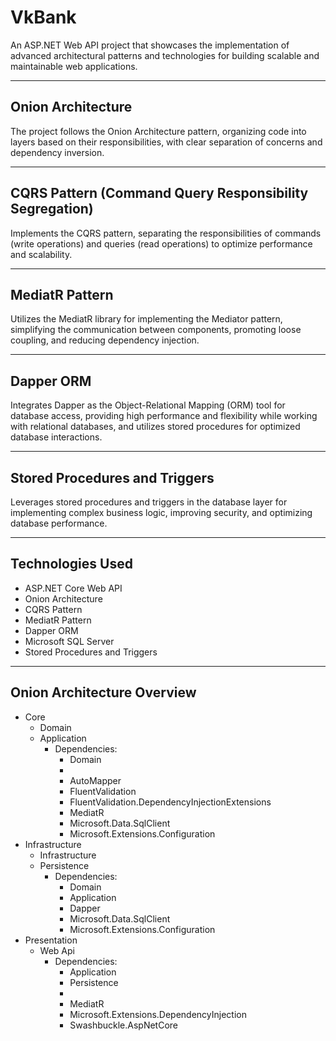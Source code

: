 # VkBank
An ASP.NET Web API project that showcases the implementation of advanced architectural patterns and technologies for building scalable and maintainable web applications.

---

## Onion Architecture
The project follows the Onion Architecture pattern, organizing code into layers based on their responsibilities, with clear separation of concerns and dependency inversion.

---

## CQRS Pattern (Command Query Responsibility Segregation)
Implements the CQRS pattern, separating the responsibilities of commands (write operations) and queries (read operations) to optimize performance and scalability.

---

## MediatR Pattern
Utilizes the MediatR library for implementing the Mediator pattern, simplifying the communication between components, promoting loose coupling, and reducing dependency injection.

---

## Dapper ORM
Integrates Dapper as the Object-Relational Mapping (ORM) tool for database access, providing high performance and flexibility while working with relational databases, and utilizes stored procedures for optimized database interactions.

---

## Stored Procedures and Triggers
Leverages stored procedures and triggers in the database layer for implementing complex business logic, improving security, and optimizing database performance.

---

## Technologies Used

* ASP.NET Core Web API
* Onion Architecture
* CQRS Pattern
* MediatR Pattern
* Dapper ORM
* Microsoft SQL Server
* Stored Procedures and Triggers

---

## Onion Architecture Overview

- Core
  - Domain
  - Application
    - Dependencies:
      - Domain
      - 
      - AutoMapper
      - FluentValidation
      - FluentValidation.DependencyInjectionExtensions
      - MediatR
      - Microsoft.Data.SqlClient
      - Microsoft.Extensions.Configuration
- Infrastructure
  - Infrastructure
  - Persistence
    - Dependencies:
      * Domain
      * Application
      - Dapper
      - Microsoft.Data.SqlClient
      - Microsoft.Extensions.Configuration
- Presentation
  - Web Api
    - Dependencies:
      - Application
      - Persistence
      - 
      - MediatR
      - Microsoft.Extensions.DependencyInjection
      - Swashbuckle.AspNetCore
